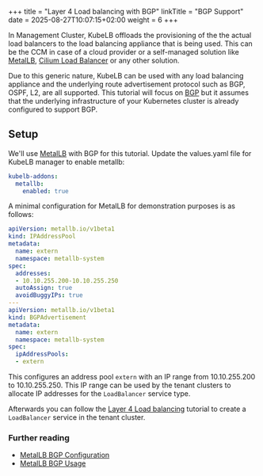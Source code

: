 +++
title = "Layer 4 Load balancing with BGP"
linkTitle = "BGP Support"
date = 2025-08-27T10:07:15+02:00
weight = 6
+++

In Management Cluster, KubeLB offloads the provisioning of the the actual load balancers to the load balancing appliance that is being used. This can be the CCM in case of a cloud provider or a self-managed solution like [MetalLB](https://metallb.universe.tf), [Cilium Load Balancer](https://cilium.io/use-cases/load-balancer/) or any other solution.

Due to this generic nature, KubeLB can be used with any load balancing appliance and the underlying route advertisement protocol such as BGP, OSPF, L2, are all supported. This tutorial will focus on [BGP](https://networklessons.com/bgp/introduction-to-bgp) but it assumes that the underlying infrastructure of your Kubernetes cluster is already configured to support BGP.

## Setup

We'll use [MetalLB](https://metallb.universe.tf) with BGP for this tutorial. Update the values.yaml file for KubeLB manager to enable metallb:

```yaml
kubelb-addons:
  metallb:
    enabled: true
```

A minimal configuration for MetalLB for demonstration purposes is as follows:

```yaml
apiVersion: metallb.io/v1beta1
kind: IPAddressPool
metadata:
  name: extern
  namespace: metallb-system
spec:
  addresses:
  - 10.10.255.200-10.10.255.250
  autoAssign: true
  avoidBuggyIPs: true
---
apiVersion: metallb.io/v1beta1
kind: BGPAdvertisement
metadata:
  name: extern
  namespace: metallb-system
spec:
  ipAddressPools:
  - extern
```

This configures an address pool `extern` with an IP range from 10.10.255.200 to 10.10.255.250. This IP range can be used by the tenant clusters to allocate IP addresses for the `LoadBalancer` service type.

Afterwards you can follow the [Layer 4 Load balancing](../loadbalancer#usage-with-kubelb) tutorial to create a `LoadBalancer` service in the tenant cluster.

### Further reading

- [MetalLB BGP Configuration](https://metallb.universe.tf/configuration/_advanced_bgp_configuration/)
- [MetalLB BGP Usage](https://metallb.universe.tf/usage/#bgp)
